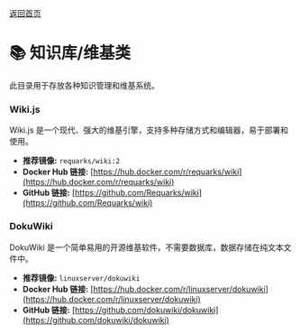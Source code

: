 [返回首页](../README.md)

# 📚 知识库/维基类

此目录用于存放各种知识管理和维基系统。

### Wiki.js

Wiki.js 是一个现代、强大的维基引擎，支持多种存储方式和编辑器，易于部署和使用。

*   **推荐镜像:** `requarks/wiki:2`
*   **Docker Hub 链接:** [https://hub.docker.com/r/requarks/wiki](https://hub.docker.com/r/requarks/wiki)
*   **GitHub 链接:** [https://github.com/Requarks/wiki](https://github.com/Requarks/wiki)

### DokuWiki

DokuWiki 是一个简单易用的开源维基软件，不需要数据库，数据存储在纯文本文件中。

*   **推荐镜像:** `linuxserver/dokuwiki`
*   **Docker Hub 链接:** [https://hub.docker.com/r/linuxserver/dokuwiki](https://hub.docker.com/r/linuxserver/dokuwiki)
*   **GitHub 链接:** [https://github.com/dokuwiki/dokuwiki](https://github.com/dokuwiki/dokuwiki)